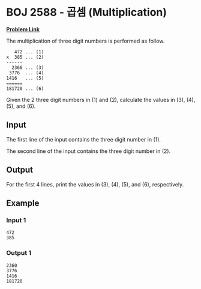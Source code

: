 # BOJ 2588 - 곱셈 (Multiplication)

[**Problem Link**](https://www.acmicpc.net/problem/2588)

The multiplication of three digit numbers is performed as follow.

```
   472 ... (1)
x  385 ... (2)
------
  2360 ... (3)
 3776  ... (4)
1416   ... (5)
======
181720 ... (6)
```

Given the 2 three digit numbers in (1) and (2), calculate the values in (3), (4), (5), and (6).

## Input

The first line of the input contains the three digit number in (1).

The second line of the input contains the three digit number in (2).

## Output

For the first 4 lines, print the values in (3), (4), (5), and (6), respectively.

## Example

### Input 1

```
472
385
```

### Output 1

```
2360
3776
1416
181720
```

